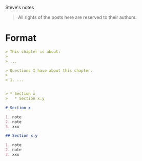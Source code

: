 Steve's notes

> All rights of the posts here are reserved to their authors.

# Format

```md
> This chapter is about:
>
> ...

> Questions I have about this chapter:
>
> 1. ...


> * Section x
>   * Section x.y

# Section x

1. note
2. note
3. xxx

## Section x.y 

1. note
2. note
3. xxx
```

